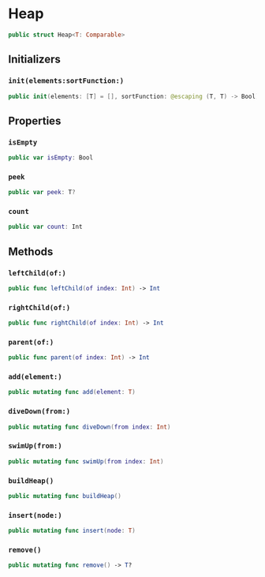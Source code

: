 # Heap

``` swift
public struct Heap<T: Comparable> 
```

## Initializers

### `init(elements:sortFunction:)`

``` swift
public init(elements: [T] = [], sortFunction: @escaping (T, T) -> Bool) 
```

## Properties

### `isEmpty`

``` swift
public var isEmpty: Bool 
```

### `peek`

``` swift
public var peek: T? 
```

### `count`

``` swift
public var count: Int 
```

## Methods

### `leftChild(of:)`

``` swift
public func leftChild(of index: Int) -> Int 
```

### `rightChild(of:)`

``` swift
public func rightChild(of index: Int) -> Int 
```

### `parent(of:)`

``` swift
public func parent(of index: Int) -> Int 
```

### `add(element:)`

``` swift
public mutating func add(element: T) 
```

### `diveDown(from:)`

``` swift
public mutating func diveDown(from index: Int) 
```

### `swimUp(from:)`

``` swift
public mutating func swimUp(from index: Int) 
```

### `buildHeap()`

``` swift
public mutating func buildHeap() 
```

### `insert(node:)`

``` swift
public mutating func insert(node: T) 
```

### `remove()`

``` swift
public mutating func remove() -> T? 
```
